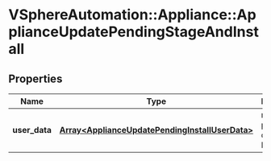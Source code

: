 # VSphereAutomation::Appliance::ApplianceUpdatePendingStageAndInstall

## Properties
Name | Type | Description | Notes
------------ | ------------- | ------------- | -------------
**user_data** | [**Array&lt;ApplianceUpdatePendingInstallUserData&gt;**](ApplianceUpdatePendingInstallUserData.md) | map of user provided data with IDs | 


